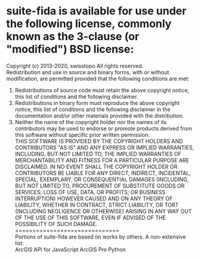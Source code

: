 suite-fida is available for use under the following license, commonly known as the 3-clause (or "modified") BSD license:  
==============================  
Copyright (c) 2013-2020, swisstopo All rights reserved.  
Redistribution and use in source and binary forms, with or without modification, are permitted provided that the following conditions are met:  
1.	Redistributions of source code must retain the above copyright notice, this list of conditions and the following disclaimer.  
2.	Redistributions in binary form must reproduce the above copyright notice, this list of conditions and the following disclaimer in the documentation and/or other materials provided with the distribution.  
3.	Neither the name of the copyright holder nor the names of its contributors may be used to endorse or promote products derived from this software without specific prior written permission.  
THIS SOFTWARE IS PROVIDED BY THE COPYRIGHT HOLDERS AND CONTRIBUTORS "AS IS" AND ANY EXPRESS OR IMPLIED WARRANTIES, INCLUDING, BUT NOT LIMITED TO, THE IMPLIED WARRANTIES OF MERCHANTABILITY AND FITNESS FOR A PARTICULAR PURPOSE ARE DISCLAIMED. IN NO EVENT SHALL THE COPYRIGHT HOLDER OR CONTRIBUTORS BE LIABLE FOR ANY DIRECT, INDIRECT, INCIDENTAL, SPECIAL, EXEMPLARY, OR CONSEQUENTIAL DAMAGES (INCLUDING, BUT NOT LIMITED TO, PROCUREMENT OF SUBSTITUTE GOODS OR SERVICES; LOSS OF USE, DATA, OR PROFITS; OR BUSINESS INTERRUPTION) HOWEVER CAUSED AND ON ANY THEORY OF LIABILITY, WHETHER IN CONTRACT, STRICT LIABILITY, OR TORT (INCLUDING NEGLIGENCE OR OTHERWISE) ARISING IN ANY WAY OUT OF THE USE OF THIS SOFTWARE, EVEN IF ADVISED OF THE POSSIBILITY OF SUCH DAMAGE.  
==============================  
Portions of suite-fida are based on works by others. A non-extensive list:  
ArcGIS API for JavaScript
ArcGIS Pro Python
